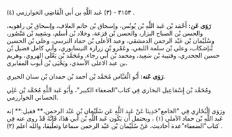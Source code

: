 ٣١٥٣ - (٣) عَبد اللَّهِ بن أَبي الْقَاضِي الخوارزمي (٤) .

**رَوَى عَن:** أَحْمَد بْن عَبد اللَّهِ بْن يُونُس، وإسحاق بْن حاتم العلاف، وإسحاق بْن راهويه، والحسن بْن الصباح البزار، والحسن بْن قزعة، وخلاد بْن أسلم، وسَعِيد بْن مَنْصُور، وسُلَيْمان بْن عَبْد الرحمن الدمشقي، وعبد الأعلى بْن حماد النرسي، وعلي بْن الحسين بْنإشكاب، وعلي بْن سلمة اللبقي، وعَمْرو بْن زرارة النيسابوري، وأبي كامل فضيل بْن حسين الجحدري، وقتيبة بْن سَعِيد، ومحمد بْن أَبي رجاء، ومُحَمَّد بْن يَعْلَى الهروي، وهريم بن عبد الاعلى الأسدي، ويَحْيَى بْن أيوب المقابري.

**رَوَى عَنه:** أَبُو الْعَبَّاس مُحَمَّد بْن أحمد بْن حمدان بْن سنان الحيري.

ومُحَمَّد بْن إِسْمَاعِيل البخاري فِي كتاب"الضعفاء الكبير"، وأَبُو عَبد اللَّهِ مُحَمَّد بْن عَلِي الحساني الخوارزمي.

ورَوَى الْبُخَارِي فِي "الجامع"حَدِيثا عَنْ عَبد اللَّهِ عَن سُلَيْمان بْن عَبْد الرحمن،** فقيل:** إنه عَبد اللَّهِ بْن حماد الآملي (١) ، ويحتمل أَن يَكُون عَبد اللَّهِ بْن أَبي هَذَا، فَإِنَّهُ قَدْ روى عنه فِي كتاب"الضعفاء"عدة أحاديث، عَنْ سُلَيْمان بْن عَبْد الرحمن سماعا وتعليقا، والله أعلم (٢) .